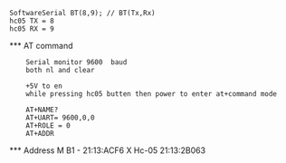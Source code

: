 
    SoftwareSerial BT(8,9); // BT(Tx,Rx)
    hc05 TX = 8
    hc05 RX = 9


*** AT command

        Serial monitor 9600  baud
        both nl and clear
    
        +5V to en
        while pressing hc05 butten then power to enter at+command mode

        AT+NAME?
        AT+UART= 9600,0,0
        AT+ROLE = 0
        AT+ADDR
        
*** Address
        M B1 - 21:13:ACF6
        X Hc-05  21:13:2B063

        
